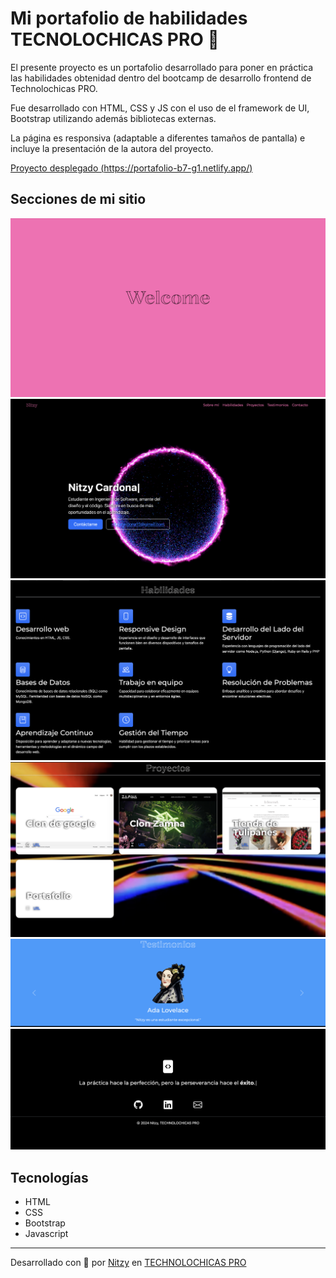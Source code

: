 # Mi portafolio de habilidades TECNOLOCHICAS PRO 💜

El presente proyecto es un portafolio desarrollado para poner en práctica las habilidades obtenidad dentro del bootcamp de desarrollo frontend de Technolochicas PRO.

Fue desarrollado con HTML, CSS y JS con el uso de el framework de UI, Bootstrap utilizando además bibliotecas externas.

La página es responsiva (adaptable a diferentes tamaños de pantalla) e incluye la presentación de la autora del proyecto.

[Proyecto desplegado (https://portafolio-b7-g1.netlify.app/)](https://portafolio-b7-g1.netlify.app/)

## Secciones de mi sitio

![Inicio](assets/readme/1.png)
![Presentación](assets/readme/2.png)
![Habilidades](assets/readme/3.png)
![Proyectos](assets/readme/4.png)
![Testimonios](assets/readme/5.png)
![Contacto](assets/readme/6.png)

## Tecnologías
* HTML
* CSS
* Bootstrap 
* Javascript
---

Desarrollado con  💜 por [Nitzy](https://github.com/nitzycardona13) en [TECHNOLOCHICAS PRO](https://tecnolochicas.mx/)


